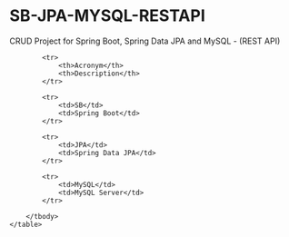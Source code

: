 # SB-JPA-MYSQL-RESTAPI

<p>CRUD Project for Spring Boot, Spring Data JPA and MySQL - (REST API)</p>

  <table>
		<tbody>

			<tr>
				<th>Acronym</th>
				<th>Description</th>
			</tr>

			<tr>
				<td>SB</td>
				<td>Spring Boot</td>
			</tr>

			<tr>
				<td>JPA</td>
				<td>Spring Data JPA</td>
			</tr>

			<tr>
				<td>MySQL</td>
				<td>MySQL Server</td>
			</tr>

		</tbody>
	</table>
